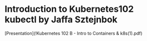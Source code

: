 # Introduction to Kubernetes102 kubectl by Jaffa Sztejnbok 

[Presentation](!Kubernetes 102 B - Intro to Containers & k8s(1).pdf)
